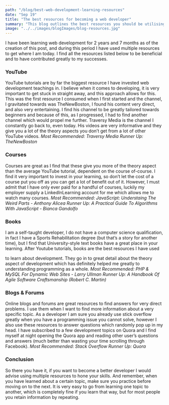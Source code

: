 ```yaml
---
path: "/blog/best-web-development-learning-resources"
date: "Sep 19"
title: "The best resources for becoming a web developer"
summary: "This blog outlines the best resources you should be utilising in order to become a better developer."
image: "../../images/blogImages/blog-resources.jpg"
---
```


I have been learning web development for 2 years and 7 months as of the creation of this post, and
during this period I have used multiple resources to get where I am today. I find all the resources
listed below to be beneficial and to have contributed greatly to my successes.

### YouTube
YouTube tutorials are by far the biggest resource I have invested web development teachings in. I
believe when it comes to developing, it is very important to get stuck in straight away, and this
approach allows for this. This was the first resource I consumed when I first started and the channel,
I gravitated towards was TheNewBoston, I found his content very direct, and also very entertaining. I
find his channel to be greatly tailored towards beginners and because of this, as I progressed, I had
to find another channel which would propel me further. Traversy Media is the channel I constantly
go back to, even today. His videos are very informative and they give you a lot of the theory aspects
you don’t get from a lot of other YouTube videos.
*Most Recommended: Traversy Media*
*Runner Up: TheNewBoston*

### Courses
Courses are great as I find that these give you more of the theory aspect than the average YouTube
tutorial, dependent on the course of-course. I find it very important to invest in your learning, so
don’t let the cost of a course put you off as you can get a lot of benefit out of it. However, I must
admit that I have only ever paid for a handful of courses, luckily my employer supply a
LinkedInLearning account for me which allows me to watch many courses.
*Most Recommended: JavaScript: Understaing The Weird Parts - Anthony Alicea*
*Runner Up: A Practical Guide To Algorithms With JavaScript - Bianca Gandolfo*

### Books
I am a self-taught developer, I do not have a computer science qualification, in fact I have a Sports
Rehabilitation degree (but that’s a story for another time), but I find that University-style text books
have a great place in your learning. After Youtube tutorials, books are the best resources I have used

to learn about development. They go in to great detail about the theory aspect of development
which has definitely helped me greatly to understanding programming as a whole.
*Most Recommended: PHP & MySQL For Dynamic Web Sites - Larry Ullman*
*Runner Up: A Handbook Of Agile Software Craftsmanship (Robert C. Martin)*

### Blogs & Forums
Online blogs and forums are great resources to find answers for very direct problems. I use them
when I want to find more information about a very specific topic. As a developer I am sure you
already use stick overflow greatly when you have a programming issue you cannot solve, however I
also use these resources to answer questions which randomly pop up in my head. I have subscribed
to a few development topics on Quora and I find myself at night opening the Quora app and reading
other user’s questions and answers (much better than wasting your time scrolling through
Facebook).
*Most Recommended: Stack Overflow*
*Runner Up: Quora*

### Conclusion
So there you have it, if you want to become a better developer I would advise using multiple
resources to hone your skills. And remember, when you have learned about a certain topic, make
sure you practice before moving on to the next. It is very easy to go from learning one topic to
another, which is completely fine if you learn that way, but for most people you retain information
by repeating.
